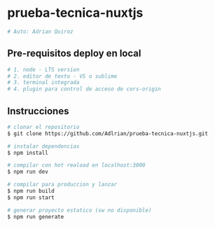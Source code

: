 # prueba-tecnica-nuxtjs

```bash
# Auto: Adrian Quiroz
```

## Pre-requisitos deploy en local
```bash
# 1. node - LTS version
# 2. editor de texto - VS o sublime
# 3. terminal integrada
# 4. plugin para control de acceso de cors-origin
```

## Instrucciones
```bash
# clonar el repositorio
$ git clone https://github.com/Adlrian/prueba-tecnica-nuxtjs.git

# instalar dependencias
$ npm install

# compilar con hot reaload en localhost:3000
$ npm run dev

# compilar para produccion y lanzar
$ npm run build
$ npm run start

# generar proyecto estatico (sw no disponible)
$ npm run generate
```